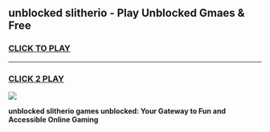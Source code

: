
## unblocked slitherio - Play Unblocked Gmaes & Free
<h3>
<a href="https://news.freeplayer.one?title=unblocked_slitherio&ref=16F">CLICK TO PLAY</a></h3>
<hr>

<h3>
<a href="https://news.freeplayer.one?title=unblocked_slitherio&ref=16F">CLICK 2 PLAY</a>
  
</h3>

<a href="https://news.freeplayer.one?title=unblocked_slitherio&ref=16F/"><img src="https://clearcache.store/games.png"></a>


**unblocked slitherio games unblocked: Your Gateway to Fun and Accessible Online Gaming**
